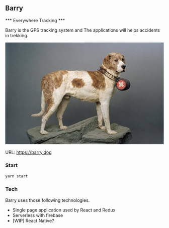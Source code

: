 ## Barry
*** Everywhere Tracking ***

Barry is the GPS tracking system and The applications will helps accidents in trekking.

![The dog names barry he rescues many victims](./docs/resources/barry.jpg "barry dog")

URL: https://barry.dog

### Start
```bash
yarn start
```

### Tech
Barry uses those following technologies.
- Single page application used by React and Redux
- Serverless with firebase
- [WIP] React Native?
